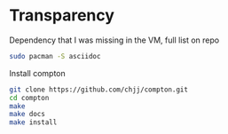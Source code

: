 # Transparency
Dependency that I was missing in the VM, full list on repo
```bash
sudo pacman -S asciidoc
```

Install compton
```bash
git clone https://github.com/chjj/compton.git
cd compton
make
make docs
make install
```
